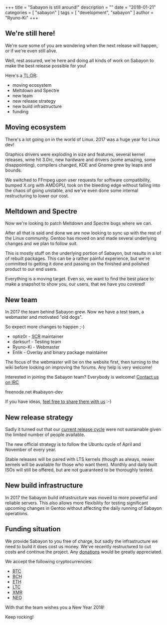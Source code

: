 +++
title = "Sabayon is still around!"
description = ""
date = "2018-01-21"
categories = [ "sabayon" ]
tags = [
"development",
"sabayon"
]
author = "Ryuno-Ki"
+++

## We're still here!

We're sure some of you are wondering when the next release will happen,
or if we're even still alive.

Well, rest assured, we're here and doing all kinds of work on Sabayon to make
the best release possible for you!

Here's a <abbr title="Too long; didn't read">TL;DR</abbr>:

* moving ecosystem
* Meltdown and Spectre
* new team
* new release strategy
* new build infrastructure
* funding

## Moving ecosystem

There's a lot going on in the world of Linux.
2017 was a huge year for Linux dev!

Graphics drivers were exploding in size and features, several kernel releases,
wine hit 3.0rc, new hardware and drivers (some amazing, some disappointing),
compilers changed, KDE and Gnome grew by leaps and bounds.

We switched to FFmpeg upon user requests for software compatibility,
bumped X.org with AMDGPU, took on the bleeding edge
without falling into the chaos of going unstable,
and we've even done some internal restructuring to lower our cost.

## Meltdown and Spectre

Now we're looking to patch Meltdown and Spectre bugs where we can.

After all that is said and done we are now looking to sync up
with the rest of the Linux community.
Gentoo has moved on and made several underlying changes
and we plan to follow suit.

This is mostly stuff on the underlying portion of Sabayon,
but results in a lot of rebuilt packages.
This can be a rather painful experience,
but we're committed to getting it done and passing on the finished
and polished product to our end users.

Everything is a moving target.
Even so, we want to find the best place to make a snapshot to show you,
our users, that we have you covered!

## New team

In 2017 the team behind Sabayon grew.
Now we have a test team, a webmaster and motivated "old dogs".

So expect more changes to happen ;-)

* optiz0r - <abbr title="Sabayon Community Repositories">SCR</abbr> maintainer
* darksurf - Testing team
* Ryuno-Ki - Webmaster
* Enlik - Overlay and binary package maintainer

The focus of the webmaster will be on the website first, then turning to the
wiki before looking on improving the forums. Any help is very welcome!

Interested in joining the Sabayon team? Everybody is welcome!
[Contact us on IRC](/community/chat/)

freenode.net #sabayon-dev

If you have ideas,
[feel free to share them with us](https://bugs.sabayon.org/enter_bug.cgi?product=Hosted%20Services) :-)

## New release strategy

Sadly it turned out that our
[current release cycle](/press/release/latest-monthly-release-sabayon-1611/#changes)
were not sustainable given the limited number of people available.

The new official strategy is to follow
the Ubuntu cycle of April and November of every year.

Stable releases will be paired with LTS kernels (though as always,
newer kernels will be available for those who want them).
Monthly and daily built ISOs will still be offered, but are not guaranteed to
be thoroughly tested.

## New build infrastructure

In 2017 the Sabayon build infrastructure was moved
to more powerful and reliable servers.
This also allows more flexibility for testing significant upcoming changes
in Gentoo without affecting the daily running of Sabayon operations.

## Funding situation

We provide Sabayon to you free of charge,
but sadly the infrastructure we need to build it does cost us money.
We've recently restructured to cut costs and continue the project.
Any [donations](/participate/donate/) would be greatly appreciated.

We accept the following cryptocurrencies:

* <abbr title="Bitcoin">BTC</abbr>
* <abbr title="Bitcoin Cash">BCH</abbr>
* <abbr title="Ethereum">ETH</abbr>
* <abbr title="LiteCoin">LTC</abbr>
* <abbr title="Monero">XMR</abbr>
* <abbr title="Neo">NEO</abbr>

With that the team wishes you a New Year 2018!

Keep rocking!
